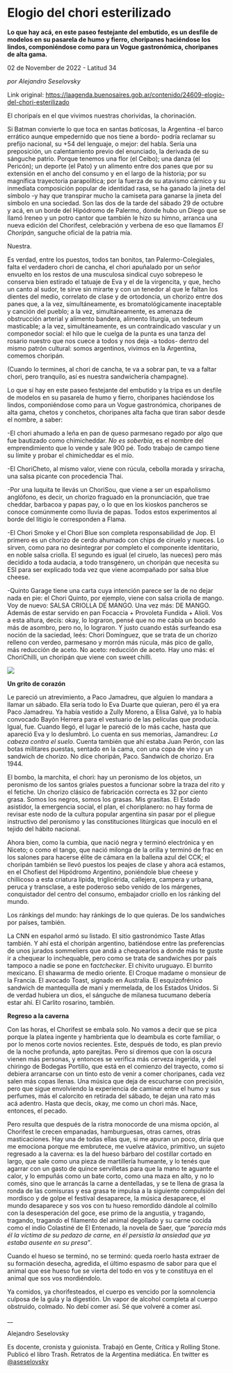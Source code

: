 # Elogio del chori esterilizado

**Lo que hay acá, en este paseo festejante del embutido, es un desfile de modelos en su pasarela de humo y fierro, choripanes haciéndose los lindos, componiéndose como para un Vogue gastronómica, choripanes de alta gama.**

02 de November de 2022 - Latitud 34

_por  Alejandro Seselovsky_

Link original: https://laagenda.buenosaires.gob.ar/contenido/24609-elogio-del-chori-esterilizado



El choripaís en el que vivimos nuestras chorividas, la chorinación.




Si Batman convierte lo que toca en santas *bati*cosas, la Argentina -el barco errático aunque empedernido que nos tiene a bordo- podría reclamar su prefijo nacional, su +54 del lenguaje, o mejor: del habla. Sería una preposición, un calentamiento previo del enunciado, la derivada de su sánguche patrio. Porque tenemos una flor (el Ceibo); una danza (el Pericón); un deporte (el Pato) y un alimento entre dos panes que por su extensión en el ancho del consumo y en el largo de la historia; por su magnífica trayectoria parapolítica; por la fuerza de su atavismo cárnico y su inmediata composición popular de identidad rasa, se ha ganado la jineta del símbolo -y hay que transpirar mucho la camiseta para ganarse la jineta del símbolo en una sociedad. Son las dos de la tarde del sábado 29 de octubre y acá, en un borde del Hipódromo de Palermo, donde hubo un Diego que se llamó Ireneo y un potro cantor que también le hizo su himno, arranca una nueva edición del Chorifest, celebración y verbena de eso que llamamos *El Choripán*, sanguche oficial de la patria mía.




Nuestra.




Es verdad, entre los puestos, todos tan bonitos, tan Palermo-Colegiales, falta el verdadero chori de cancha, el chori apuñalado por un señor envuelto en los restos de una musculosa sindical cuyo sobrepeso le conserva bien estirado el tatuaje de Eva y el de la virgencita, y que, hecho un canto al sudor, te sirve sin mirarte y con un tenedor al que le faltan los dientes del medio, correlato de clase y de ortodoncia, un chorizo entre dos panes que, a la vez, simultáneamente, es bromatológicamente inaceptable y canción del pueblo; a la vez, simultáneamente, es amenaza de obstrucción arterial y alimento bandera, alimento liturgia, un tedeum masticable; a la vez, simultáneamente, es un contraindicado vascular y un componedor social: el hilo que le cuelga de la punta es una tanza del rosario nuestro que nos cuece a todos y nos deja -a todos- dentro del mismo patrón cultural: somos argentinos, vivimos en la Argentina, comemos choripán.




(Cuando lo termines, al chori de cancha, te va a sobrar pan, te va a faltar chori, pero tranquilo, así es nuestra sandwichería champagne).




Lo que sí hay en este paseo festejante del embutido y la tripa es un desfile de modelos en su pasarela de humo y fierro, choripanes haciéndose los lindos, componiéndose como para un Vogue gastronómica, choripanes de alta gama, chetos y conchetos, choripanes alta facha que tiran sabor desde el nombre, a saber:




-El chori ahumado a leña en pan de queso parmesano regado por algo que fue bautizado como chimicheddar. *No es soberbia*, es el nombre del emprendimiento que lo vende y sale 900 pé. Todo trabajo de campo tiene su límite y probar el chimicheddar es el mío.




-El ChoriCheto, al mismo valor, viene con rúcula, cebolla morada y sriracha, una salsa picante con procedencia Thai.




-Por una luquita te llevás un ChoriSou, que viene a ser un españolismo anglófono, es decir, un chorizo fraguado en la pronunciación, que trae cheddar, barbacoa y papas pay, o lo que en los kioskos pancheros se conoce comúnmente como lluvia de papas. Todos estos experimentos al borde del litigio le corresponden a Flama.




-El Chori Smoke y el Chori Blue son completa responsabilidad de Jop. El primero es un chorizo de cerdo ahumado con chips de ciruelo y nueces. Lo sirven, como para no desintegrar por completo el componente identitario, en noble salsa criolla. El segundo es igual (el ciruelo, las nueces) pero más decidido a toda audacia, a todo transgénero, un choripán que necesita su ESI para ser explicado toda vez que viene acompañado por salsa blue cheese.




-Quinto Garage tiene una carta cuya intención parece ser la de no dejar nada en pie: el Chori Quinto, por ejemplo, viene con salsa criolla de mango. Voy de nuevo: SALSA CRIOLLA DE MANGO. Una vez más: DE MANGO. Además de estar servido en pan Focaccia + Provoleta Fundida + Alioli. Vos a esta altura, decís: okay, lo lograron, pensé que no me cabía un bocado más de asombro, pero no, lo lograron. Y justo cuando estás surfeando esa noción de la saciedad, leés: Chori Domínguez, que se trata de un chorizo relleno con verdeo, parmesano y morrón más rúcula, más pico de gallo, más reducción de aceto. No aceto: reducción de aceto. Hay uno más: el ChoriChilli, un choripán que viene con sweet chilli.




![](https://cdn.feater.me/files/images/622950/a98cab85-5374-4fc1-95ab-d59e8236a4b3.jpg)




**Un grito de corazón**




Le pareció un atrevimiento, a Paco Jamadreu, que alguien lo mandara a llamar un sábado. Ella sería todo lo Eva Duarte que quieran, pero él ya era Paco Jamadreu. Ya había vestido a Zully Moreno, a Elisa Galvé, ya lo había convocado Bayón Herrera para el vestuario de las películas que producía. Igual, fue. Cuando llegó, el lugar le pareció de lo más cache, hasta que apareció Eva y lo deslumbró. Lo cuenta en sus memorias, Jamandreu: *La cabeza contra el suelo*. Cuenta también que ahí estaba Juan Perón, con las botas militares puestas, sentado en la cama, con una copa de vino y un sandwich de chorizo. No dice choripán, Paco. Sandwich de chorizo. Era 1944.




El bombo, la marchita, el chori: hay un peronismo de los objetos, un peronismo de los santos griales puestos a funcionar sobre la traza del rito y el fetiche. Un chorizo clásico de fabricación correcta es 32 por ciento grasa. Somos los negros, somos los grasas. Mis grasitas. El Estado asistidor, la emergencia social, el plan, el choriplanero: no hay forma de revisar este nodo de la cultura popular argentina sin pasar por el pliegue instructivo del peronismo y las constituciones litúrgicas que inoculó en el tejido del hábito nacional.




Ahora bien, como la cumbia, que nació negra y terminó electrónica y en Niceto; o como el tango, que nació milonga de la orilla y terminó de frac en los salones para hacerse élite de cámara en la ballena azul del CCK; el choripán también se llevó puestos los peajes de clase y ahora acá estamos, en el Chofiest del Hipódromo Argentino, poniéndole blue cheese y chillicoso a esta criatura lípida, triglicérida, callejera, campera y urbana, peruca y transclase, a este poderoso sebo venido de los márgenes, conquistador del centro del consumo, embajador criollo en los ránking del mundo.




Los ránkings del mundo: hay ránkings de lo que quieras. De los sandwiches por países, también.




La CNN en español armó su listado. El sitio gastronómico Taste Atlas también. Y ahí está el choripán argentino, batiéndose entre las preferencias de unos jurados sommeliers que andá a chequearlos a donde más te guste ir a chequear lo inchequable, pero como se trata de sandwiches por país tampoco a nadie se pone en f*actchecker*. El chivito uruguayo. El burrito mexicano. El shawarma de medio oriente. El Croque madame o monsieur de la Francia. El avocado Toast, signado en Australia. El esquizofrénico sandwich de mantequilla de maní y mermelada, de los Estados Unidos. Si de verdad hubiera un dios, el sánguche de milanesa tucumano debería estar ahí. El Carlito rosarino, también.




**Regreso a la caverna**




Con las horas, el Chorifest se embala solo. No vamos a decir que se pica porque la platea ingente y hambrienta que lo deambula es corte familiar, o por lo menos corte novios recientes. Este, después de todo, es plan previo de la noche profunda, apto parejitas. Pero sí diremos que con la oscura vienen más personas, y entonces se verifica más cerveza ingerida, y del chiringo de Bodegas Portillo, que está en el comienzo del trayecto, como si debiera arrancarse con un tinto esto de venir a comer choripanes, cada vez salen más copas llenas. Una música que deja de escucharse con precisión, pero que sigue envolviendo la experiencia de caminar entre el humo y sus perfumes, más el calorcito en retirada del sábado, te dejan una rato más acá adentro. Hasta que decís, okay, me como un chori más. Nace, entonces, el pecado.




Pero resulta que después de la ristra monocorde de una misma opción, al Chorifest le crecen empanadas, hamburguesas, otras carnes, otras masticaciones. Hay una de todas ellas que, si me apuran un poco, diría que me emociona porque me embrutece, me vuelve atávico, primitivo, un sujeto regresado a la caverna: es la del hueso bárbaro del costillar cortado en largo, que sale como una pieza de martillería humeante, y lo tenés que agarrar con un gasto de quince servilletas para que la mano te aguante el calor, y lo empuñás como un bate corto, como una maza en alto, y no lo comés, sino que le arrancás la carne a dentelladas, y se te llena de grasa la ronda de las comisuras y esa grasa te impulsa a la siguiente compulsión del mordisco y de golpe el festival desaparece, la música desaparece, el mundo desaparece y sos vos con tu hueso remordido dándole al colmillo con la desesperación del goce, ese primo de la angustia, y tragando, tragando, tragando el filamento del animal degollado y su carne cocida como el indio Colastiné de El Entenado, la novela de Saer, que *“parecía más él la víctima de su pedazo de carne, en él persistía la ansiedad que ya estaba ausente en su presa”*.




Cuando el hueso se terminó, no se terminó: queda roerlo hasta extraer de su formación desecha, agredida, el último espasmo de sabor para que el animal que ese hueso fue se vierta del todo en vos y te constituya en el animal que sos vos mordiéndolo.




Ya comidos, ya chorifesteados, el cuerpo es vencido por la somnolencia culposa de la gula y la digestión. Un vapor de alcohol completa al cuerpo obstruido, colmado. No debí comer así. Sé que volveré a comer así.




\_\_




Alejandro Seselovsky




Es docente, cronista y guionista. Trabajó en Gente, Crítica y Rolling Stone. Publicó el libro Trash. Retratos de la Argentina mediática. En twitter es [@aseselovsky](https://twitter.com/aseselovsky)



